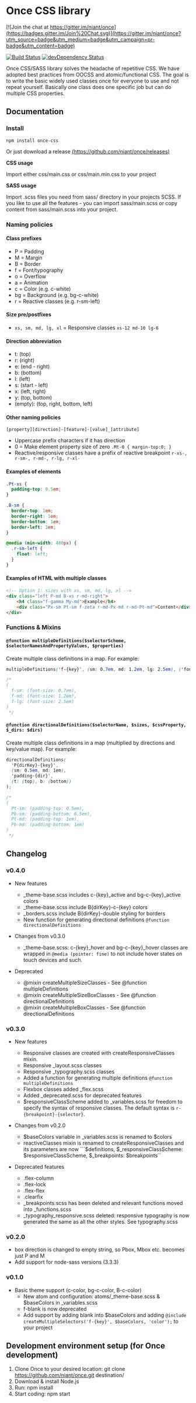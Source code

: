 # Once CSS library

[![Join the chat at https://gitter.im/niant/once](https://badges.gitter.im/Join%20Chat.svg)](https://gitter.im/niant/once?utm_source=badge&utm_medium=badge&utm_campaign=pr-badge&utm_content=badge)

[![Build Status](https://travis-ci.org/niant/once.png?branch=master)](https://travis-ci.org/niant/once) [![devDependency Status](https://david-dm.org/niant/once/dev-status.svg?theme=shields.io)](https://david-dm.org/niant/once#info=devDependencies)

Once CSS/SASS library solves the headache of repetitive CSS. We have adopted best practices from OOCSS and atomic/functional CSS. The goal is to write the basic widely used classes once for everyone to use and not repeat yourself. Basically one class does one specific job but can do multiple CSS properties.

## Documentation

### Install

```npm install once-css```

Or just download a release [(https://github.com/niant/once/releases)](https://github.com/niant/once/releases)

**CSS usage**

Import either css/main.css or css/main.min.css to your project

**SASS usage**

Import .scss files you need from sass/ directory in your projects SCSS. If you like to use all the features - you can import sass/main.scss or copy content from sass/main.scss into your project.

### Naming policies 

#### Class prefixes

* P = Padding
* M = Margin
* B = Border
* f = Font/typography
* o = Overflow
* a = Animation
* c = Color (e.g. c-white)
* bg = Background (e.g. bg-c-white)
* r = Reactive classes (e.g. r-sm-left)

#### Size pre/postfixes

* ```xs, sm, md, lg, xl``` = Responsive classes ```xs-12 md-10 lg-6```

#### Direction abbreviation

* t: (top)
* r: (right)
* e: (end - right)
* b: (bottom)
* l: (left)
* s: (start - left)
* x: (left, right)
* y: (top, bottom)
* (empty): (top, right, bottom, left)

#### Other naming policies

``` [property][direction]-[feature]-[value]_[attribute] ```

* Uppercase prefix characters if it has direction
* 0 = Make element property size of zero ```.Mt-0 { margin-top:0; }```
* Reactive/responsive classes have a prefix of reactive breakpoint ```r-xs-, r-sm-, r-md-, r-lg, r-xl- ```

#### Examples of elements

```scss
.Pt-xs {
  padding-top: 0.5em;
}

.B-sm {
  border-top: 1em;
  border-right: 1em;
  border-bottom: 1em;
  border-left: 1em;
}

@media (min-width: 480px) {
  .r-sm-left {
    float: left;
  }
}
```

#### Examples of HTML with multiple classes

```html
<!-- Option 1: sizes with xs, sm, md, lg, xl -->
<div class="left P-md B-xs r-md-right">
    <h4 class="f-gamma My-md">Example</h4>
    <div class="Px-sm Pt-sm f-zeta r-md-Px-md r-md-Pt-md">Content</div>
</div>

```

### Functions & Mixins

#### ```@function multipleDefinitions($selectorScheme, $selectorNamesAndPropertyValues, $properties)```

Create multiple class definitions in a map. For example:


```scss
multipleDefinitions('f-{key}', (sm: 0.7em, md: 1.2em, lg: 2.5em), ('font-size'));

/*
(
  f-sm: (font-size: 0.7em),
  f-md: (font-size: 1.2em),
  f-lg: (font-size: 2.5em)
)
 */
```

#### ```@function directionalDefinitions($selectorName, $sizes, $cssProperty, $_dirs: $dirs)```

Create multiple class definitions in a map (multiplied by directions and key/value map). For example:


```scss
directionalDefinitions(
  'P{dirKey}-{key}', 
  (sm: 0.5em, md: 1em), 
  'padding-{dir}', 
  (t: (top), b: (bottom))
);

/*
(
  Pt-sm: (padding-top: 0.5em),
  Pb-sm: (padding-bottom: 0.5em),
  Pt-md: (padding-top: 1em),
  Pb-md: (padding-bottom: 1em)
)
 */
```


## Changelog

### v0.4.0

* New features
  * _theme-base.scss includes c-{key}_active and bg-c-{key}_active colors
  * _theme-base.scss include B{dirKey}-c-{key} colors
  * _borders.scss include B{dirKey}-double styling for borders
  * New function for generating directional definitions ```@function directionalDefinitions```

* Changes from v0.3.0
  *  _theme-base.scss: c-{key}_hover and bg-c-{key}_hover classes are wrapped in ```@media (pointer: fine)``` to not include hover states on touch devices and such.

* Deprecated
  * @mixin createMultipleSizeClasses - See @function multipleDefinitions
  * @mixin createMultipleSizeBoxClasses - See @function directionalDefinitions
  * @mixin createMultipleBoxClasses - See @function directionalDefinitions

### v0.3.0

* New features
  * Responsive classes are created with createResponsiveClasses mixin.
  * Responsive _layout.scss classes
  * Responsive _typography.scss classes
  * Added a function for generating multiple definitions ```@function multipleDefinitions```
  * Flexbox classes added _flex.scss
  * Added _deprecated.scss for deprecated features
  * $responsiveClassScheme added to _variables.scss for freedom to specify the syntax of responsive classes. The default syntax is ```r-{breakpoint}-{selector}```.

* Changes from v0.2.0
  * $baseColors variable in _variables.scss is renamed to $colors
  * reactiveClasses mixin is renamed to createResponsiveClasses and its parameters are now ```$definitions, $_responsiveClassScheme: $responsiveClassScheme, $_breakpoints: $breakpoints``

* Deprecated features
  * .flex-column
  * .flex-lock
  * .flex-flex
  * .clearfix
  * _breakpoints.scss has been deleted and relevant functions moved into _functions.scss
  * _typography_responsive.scss deleted: responsive typography is now generated the same as all the other styles. See typography.scss

### v0.2.0

* box direction is changed to empty string, so Pbox, Mbox etc. becomes just P and M
* Add support for node-sass versions (3.3.3) 

### v0.1.0

* Basic theme support (c-color, bg-c-color, B-c-color)
    - New atom and configuration: atoms/_theme-base.scss & $baseColors in _variables.scss
    - f-blank is now deprecated
    - Add support by adding blank into $baseColors and adding ```@include createMultipleSelectors('f-{key}', $baseColors, 'color');``` to your project


## Development environment setup (for Once development)

1. Clone Once to your desired location:
    git clone https://github.com/niant/once.git destination/
2. Download & install Node.js
3. Run: npm install
4. Start coding: npm start
